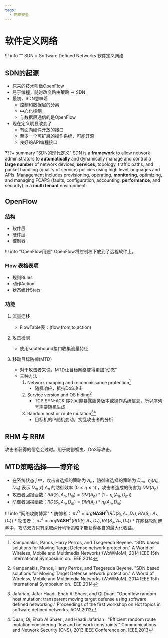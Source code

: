 ```yaml
---
tags:
  - 网络安全
---
```

软件定义网络
===

!!! info ""
    SDN = Software Defined Networks 软件定义网络

## SDN的起源
* 原来的技术叫做OpenFlow
* 易于编程，随时改变路由策略 → SDN
* 最初，SDN意味着
    - 控制和数据层的分离
    - 中心化控制
    - 与数据层通信的是OpenFlow
* 现在定义明显改变了
    - 有面向硬件开放的接口
    - 至少一个可扩展的操作系统，可能开源
    - 良好的API编程接口

???+ summary "SDN的现代定义"
    SDN is a **framework** to allow network administrators to **automatically** and dynamically manage and control a **large number** of network devices, **services**, topology, traffic paths, and packet handling (quality of service) policies using high level languages and APIs. Management includes provisioning, operating, **monitoring**, optimizing, and managing FCAPS (faults, configuration, accounting, **performance**, and security) in a **multi tenant** environment.

## OpenFlow
### 结构
* 软件层
* 硬件层
* 控制器

!!! info "OpenFlow用途"
    OpenFlow将控制权下放到了远程软件上。

### Flow 表格表项
* 规则Rules
* 动作Action
* 状态统计Stats

### 功能
1. 流量迁移
    * FlowTable表：(flow,from,to,action)

2. 攻击检测
    * 使用southbound接口收集流量特征

3. 移动目标防御(MTD)
    * 对于攻击者来说，MTD让目标网络变得更加“动态”
    * 三种方法
        1. Network mapping and reconnaissance protection[^1]
            * 随机响应，抵抗DoS攻击
        2. Service version and OS hiding[^1]
            * TCP SYN-ACK 序列可能暴露服务版本或操作系统信息，所以序列号需要随机生成
        3. Random host or route mutation[^2][^3]
            * 目标机的IP随机变动，扰乱攻击者的分析

## RHM 与 RRM
攻击者获得的信息会过时。用于防御蠕虫、DoS等攻击。

## MTD策略选择——博弈论
* 在系统状态 $j$ 中，攻击者选择的策略为 $A_n$，防御者选择的策略为 $D_m$，$\eta _j(A_n,D_m)$ 表示 $D_m$ 对 $A_n$ 的防御效率 $(0\le \eta \le 1)$ ，攻击者造成的伤害为 $DM(A_n)$
* 攻击者回报函数：$RA(S_j,A_n,D_m)=DM(A_n)*(1-\eta _j(A_n,D_m))$
* 防御者回报函数：$RD(S_j,A_n,D_m)=DM(A_n)*\eta _j(A_n,D_m)$

!!! info "网络攻防博弈"
    * 防御者： $\pi_*^D=arg \mathbf{NASH}^D(RD(S_j,A_*,D_*),RA(S_J,A_*,D_*))$
    * 攻击者： $\pi_*^A=arg \mathbf{NASH}^A(RD(S_j,A_*,D_*),RA(S_J,A_*,D_*))$
    * 在网络攻防博弈中，攻防双方只有采取纳什均衡策略才能获得各自的最大化收益。

[^1]: Kampanakis, Panos, Harry Perros, and Tsegereda Beyene. "SDN based solutions for Moving Target Defense network protection." A World of Wireless, Mobile and Multimedia Networks (WoWMoM), 2014 IEEE 15th International Symposium on. IEEE,2014
[^2]: Jafarian, Jafar Haadi, Ehab Al Shaer, and Qi Duan. "Openflow random host mutation: transparent moving target defense using software defined networking." Proceedings of the first workshop on Hot topics in software defined networks. ACM,2012
[^3]: Duan, Qi, Ehab Al Shaer , and Haadi Jafarian . "Efficient random route mutation considering flow and network constraints." Communications and Network Security (CNS), 2013 IEEE Conference on. IEEE,2013
